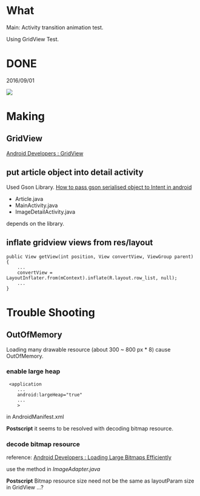 # What
Main: Activity transition animation test.

Using GridView Test.

# DONE
2016/09/01

![](./demo/activity_transition_test_alpha.gif)

# Making

## GridView
[Android Developers : GridView](https://developer.android.com/guide/topics/ui/layout/gridview.html)

## put article object into detail activity
Used Gson Library.
[How to pass gson serialised object to Intent in android](http://stackoverflow.com/questions/21761438/how-to-pass-gson-serialised-object-to-intent-in-android)

- Article.java
- MainActivity.java
- ImageDetailActivity.java 

depends on the library.

## inflate gridview views from res/layout

```
public View getView(int position, View convertView, ViewGroup parent) {
    ...
    convertView = LayoutInflater.from(mContext).inflate(R.layout.row_list, null);
    ...
}
```
# Trouble Shooting

## OutOfMemory
Loading many drawable resource (about 300 ~ 800 px * 8) cause OutOfMemory.

### enable large heap

```
 <application
    ...
    android:largeHeap="true"
    ...
    >
```

in AndroidManifest.xml

**Postscript**
it seems to be resolved with decoding bitmap resource. 

### decode bitmap resource

reference: [Android Developers : Loading Large Bitmaps Efficiently](https://developer.android.com/training/displaying-bitmaps/load-bitmap.html)

use the method in *ImageAdapter.java* 

**Postscript**
Bitmap resource size need not be the same as layoutParam size in GridView ...? 



